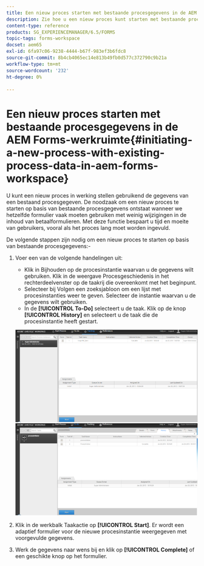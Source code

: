 ```yaml
---
title: Een nieuw proces starten met bestaande procesgegevens in de AEM Forms-werkruimte
description: Zie hoe u een nieuw proces kunt starten met bestaande procesgegevens in de AEM Forms-werkruimte.
content-type: reference
products: SG_EXPERIENCEMANAGER/6.5/FORMS
topic-tags: forms-workspace
docset: aem65
exl-id: 6fa97c06-9238-4444-b67f-983ef3b6fdc8
source-git-commit: 8b4cb4065ec14e813b49fb0d577c372790c9b21a
workflow-type: tm+mt
source-wordcount: '232'
ht-degree: 0%

---
```


# Een nieuw proces starten met bestaande procesgegevens in de AEM Forms-werkruimte{#initiating-a-new-process-with-existing-process-data-in-aem-forms-workspace}

U kunt een nieuw proces in werking stellen gebruikend de gegevens van een bestaand procesgegeven. De noodzaak om een nieuw proces te starten op basis van bestaande procesgegevens ontstaat wanneer we hetzelfde formulier vaak moeten gebruiken met weinig wijzigingen in de inhoud van betaalformulieren. Met deze functie bespaart u tijd en moeite van gebruikers, vooral als het proces lang moet worden ingevuld.

De volgende stappen zijn nodig om een nieuw proces te starten op basis van bestaande procesgegevens:-

1. Voer een van de volgende handelingen uit:

   * Klik in Bijhouden op de procesinstantie waarvan u de gegevens wilt gebruiken. Klik in de weergave Procesgeschiedenis in het rechterdeelvenster op de taakrij die overeenkomt met het beginpunt.
   * Selecteer bij Volgen een zoeksjabloon om een lijst met procesinstanties weer te geven. Selecteer de instantie waarvan u de gegevens wilt gebruiken.
   * In de **[!UICONTROL To-Do]** selecteert u de taak. Klik op de knop **[!UICONTROL History]** en selecteert u de taak die de procesinstantie heeft gestart.

   ![Selecteer de taak](assets/start3_new.png) ![Selecteer de taak](assets/start1_new.png)

1. Klik in de werkbalk Taakactie op **[!UICONTROL Start]**. Er wordt een adaptief formulier voor de nieuwe procesinstantie weergegeven met voorgevulde gegevens.

1. Werk de gegevens naar wens bij en klik op **[!UICONTROL Complete]** of een geschikte knop op het formulier.
